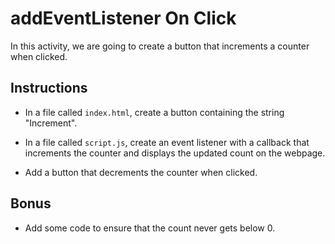 # addEventListener On Click

In this activity, we are going to create a button that increments a counter when clicked.

## Instructions

- In a file called `index.html`, create a button containing the string "Increment".

- In a file called `script.js`, create an event listener with a callback that increments the counter and displays the updated count on the webpage.

- Add a button that decrements the counter when clicked.

## Bonus

- Add some code to ensure that the count never gets below 0.
